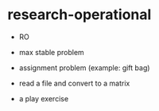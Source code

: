 # research-operational
- RO
- max stable problem 

- assignment problem (example: gift bag)

- read a file and convert to a matrix

- a play exercise
